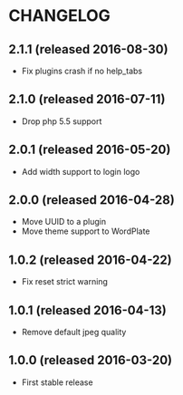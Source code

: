 # CHANGELOG

## 2.1.1 (released 2016-08-30)

- Fix plugins crash if no help_tabs

## 2.1.0 (released 2016-07-11)

- Drop php 5.5 support

## 2.0.1 (released 2016-05-20)

- Add width support to login logo

## 2.0.0 (released 2016-04-28)

- Move UUID to a plugin
- Move theme support to WordPlate

## 1.0.2 (released 2016-04-22)

- Fix reset strict warning

## 1.0.1 (released 2016-04-13)

- Remove default jpeg quality

## 1.0.0 (released 2016-03-20)

- First stable release
